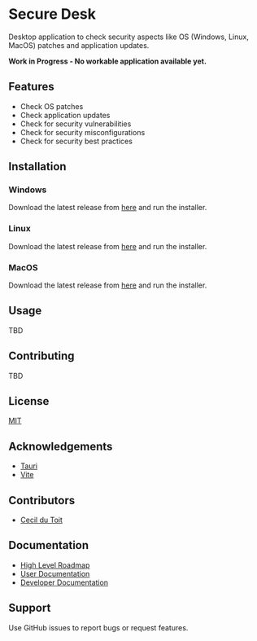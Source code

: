 # Secure Desk

Desktop application to check security aspects like OS (Windows, Linux, MacOS) patches and application updates.

**Work in Progress - No workable application available yet.**

## Features

* Check OS patches
* Check application updates
* Check for security vulnerabilities
* Check for security misconfigurations
* Check for security best practices

## Installation

### Windows

Download the latest release from [here](https://github.com/Cecildt/tauri-secure-desk/releases) and run the installer.

### Linux

Download the latest release from [here](https://github.com/Cecildt/tauri-secure-desk/releases) and run the installer.

### MacOS

Download the latest release from [here](https://github.com/Cecildt/tauri-secure-desk/releases) and run the installer.

## Usage

TBD

## Contributing

TBD

## License

[MIT](https://choosealicense.com/licenses/mit/)

## Acknowledgements

* [Tauri](https://tauri.app/)
* [Vite](https://vitejs.dev/)

## Contributors

* [Cecil du Toit](https://github.com/Cecildt)

## Documentation

* [High Level Roadmap](docs/roadmap.md)
* [User Documentation](docs/user-guide.md)
* [Developer Documentation](docs/developer.md)

## Support

Use GitHub issues to report bugs or request features.
